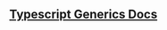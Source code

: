 ## [Typescript Generics Docs](https://www.typescriptlang.org/docs/handbook/2/generics.html#handbook-content)
